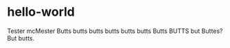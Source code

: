 # hello-world
Tester mcMester
Butts butts butts butts butts
butts
Butts
BUTTS
but Buttes?
But butts.

